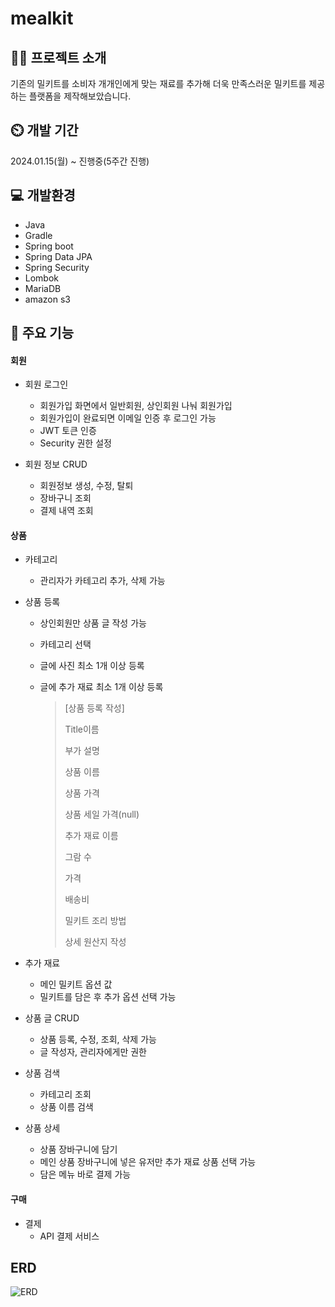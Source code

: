 # mealkit
## 👩‍💻 프로젝트 소개
기존의 밀키트를 소비자 개개인에게 맞는 재료를 추가해 더욱 만족스러운 밀키트를 제공하는 플랫폼을 제작해보았습니다.
## ⏲️ 개발 기간
2024.01.15(월) ~ 진행중(5주간 진행)
## 💻 개발환경
+ Java
+ Gradle
+ Spring boot
+ Spring Data JPA
+ Spring Security
+ Lombok
+ MariaDB
+ amazon s3
## 📌 주요 기능
#### 회원
* 회원 로그인
  * 회원가입 화면에서 일반회원, 상인회원 나눠 회원가입
  * 회원가입이 완료되면 이메일 인증 후 로그인 가능
  * JWT 토큰 인증
  * Security 권한 설정

* 회원 정보 CRUD
  * 회원정보 생성, 수정, 탈퇴
  * 장바구니 조회
  * 결제 내역 조회
#### 상품
* 카테고리
  * 관리자가 카테고리 추가, 삭제 가능

* 상품 등록
  * 상인회원만 상품 글 작성 가능
  * 카테고리 선택
  * 글에 사진 최소 1개 이상 등록
  * 글에 추가 재료 최소 1개 이상 등록

    > [상품 등록 작성]
    > 
    > Title이름
    > 
    > 부가 설명
    > 
    > 상품 이름
    > 
    > 상품 가격
    >
    > 상품 세일 가격(null)
    > 
    > 추가 재료 이름
    > 
    > 그람 수
    >
    > 가격
    > 
    > 배송비
    > 
    > 밀키트 조리 방법
    > 
    > 상세 원산지 작성

* 추가 재료
  * 메인 밀키트 옵션 값
  * 밀키트를 담은 후 추가 옵션 선택 가능

* 상품 글 CRUD
  * 상품 등록, 수정, 조회, 삭제 가능
  * 글 작성자, 관리자에게만 권한

* 상품 검색
  * 카테고리 조회
  * 상품 이름 검색

* 상품 상세
  * 상품 장바구니에 담기
  * 메인 상품 장바구니에 넣은 유저만 추가 재료 상품 선택 가능
  * 담은 메뉴 바로 결제 가능

#### 구매
* 결제
  * API 결제 서비스

## ERD
![ERD](https://github.com/pungsuni/mealkit/assets/141155551/48657f2f-cdfe-4252-b402-709878fa7624)

